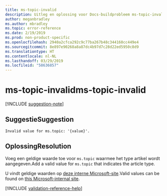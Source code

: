 ```yaml
---
title: ms-topic-invalid
description: Uitleg en oplossing voor Docs-buildprobleem ms-topic-invalid
author: meganbradley
ms.author: mbradley
ms.topic: error-reference
ms.date: 2/19/2019
ms.prod: non-product-specific
ms.openlocfilehash: 2940a2cfca292c9c77ba267b48c344160cc449e4
ms.sourcegitcommit: 8e897e90268a8a87dc4b97d7c28d22ed5950c8d9
ms.translationtype: HT
ms.contentlocale: nl-NL
ms.lasthandoff: 03/29/2019
ms.locfileid: "58636857"
---
```

# <a name="ms-topic-invalid"></a><span data-ttu-id="d0c1a-103">ms-topic-invalid</span><span class="sxs-lookup"><span data-stu-id="d0c1a-103">ms-topic-invalid</span></span>

[!INCLUDE [suggestion-note](includes/suggestion-note.md)]

## <a name="suggestion"></a><span data-ttu-id="d0c1a-104">Suggestie</span><span class="sxs-lookup"><span data-stu-id="d0c1a-104">Suggestion</span></span>

`Invalid value for ms.topic: '{value}'.`

## <a name="resolution"></a><span data-ttu-id="d0c1a-105">Oplossing</span><span class="sxs-lookup"><span data-stu-id="d0c1a-105">Resolution</span></span>

<span data-ttu-id="d0c1a-106">Voeg een geldige waarde toe voor `ms.topic` waarmee het type artikel wordt aangegeven.</span><span class="sxs-lookup"><span data-stu-id="d0c1a-106">Add a valid value for `ms.topic` that indicates the article type.</span></span>

<span data-ttu-id="d0c1a-107">U vindt geldige waarden op [deze interne Microsoft-site](https://docsmetadatatool.azurewebsites.net/allowlists).</span><span class="sxs-lookup"><span data-stu-id="d0c1a-107">Valid values can be found on [this Microsoft-internal site](https://docsmetadatatool.azurewebsites.net/allowlists).</span></span>

<!--make sure to add this file to your includes folder and verify the path-->
[!INCLUDE [validation-reference-help](includes/validation-reference-help.md)]
